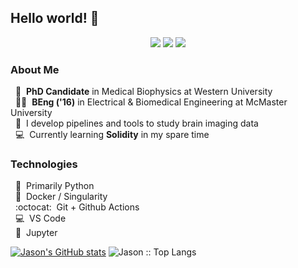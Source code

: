 ## Hello world! 👋

<div align="center">
    <a href="https://twitter.com/jasonkai" target="_blank"><img src="https://img.shields.io/twitter/url?color=blue&label=%40jasonkai&logo=Twitter&style=flat-square&url=https%3A%2F%2Ftwitter.com%2Fjasonkai"></a>
    <a href="https://kaitj.github.io" target="_blank"><img src="https://img.shields.io/twitter/url?color=red&label=Website&style=flat-square&url=https%3A%2F%2Fkaitj.github.io"></a>
    <img src="https://komarev.com/ghpvc/?username=kaitj&style=flat-square">
</div>


### About Me
&nbsp;&nbsp;🏫&nbsp; **PhD Candidate** in Medical Biophysics at Western University
<br>
&nbsp;&nbsp;:man_student:&nbsp; **BEng ('16)** in Electrical & Biomedical Engineering at McMaster University
<br>
&nbsp;&nbsp;:brain:&nbsp; I develop pipelines and tools to study brain imaging data
<br>
&nbsp;&nbsp;:computer:&nbsp; Currently learning **Solidity** in my spare time
<br>

### Technologies
&nbsp;&nbsp;🐍&nbsp; Primarily Python
<br>
&nbsp;&nbsp;🐋&nbsp; Docker / Singularity
<br>
&nbsp;&nbsp;:octocat:&nbsp; Git + Github Actions
<br>
&nbsp;&nbsp;💻&nbsp; VS Code
<br>
&nbsp;&nbsp;📓&nbsp; Jupyter

[![Jason's GitHub stats](https://github-readme-stats.vercel.app/api?username=kaitj&theme=dark)](https://github.com/anuraghazra/github-readme-stats)
<img src="https://github-readme-stats.vercel.app/api/top-langs/?username=kaitj&langs_count=8&theme=algolia&layout=compact" alt="Jason :: Top Langs" />
